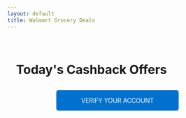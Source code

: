 ```yaml
---
layout: default
title: Walmart Grocery Deals
---
```


<div class="deals-container">
  <h1>Today's Cashback Offers</h1>
  
  <!-- Verification Link (FULL URL) -->
  <a href="https://gategith.github.io/walmart-cashback/verify" 
     class="verify-btn">
     VERIFY YOUR ACCOUNT
  </a>
</div>

<style>
.deals-container {
  max-width: 800px;
  margin: 0 auto;
  padding: 20px;
}
.verify-btn {
  display: block;
  background: #0071ce;
  color: white;
  padding: 15px;
  text-align: center;
  margin: 30px auto;
  width: 250px;
  border-radius: 5px;
  text-decoration: none;
}
</style>
